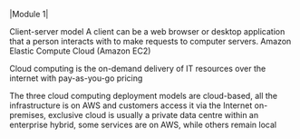 |Module 1|

Client-server model
A client can be a web browser or desktop application that a person interacts with to make requests to computer servers. Amazon Elastic Compute Cloud (Amazon EC2)

Cloud computing is the on-demand delivery of IT resources over the internet with pay-as-you-go pricing

The three cloud computing deployment models are 
cloud-based, all the infrastructure is on AWS and customers access it via the Internet
on-premises, exclusive cloud is usually a private data centre within an enterprise
hybrid, some services are on AWS, while others remain local

